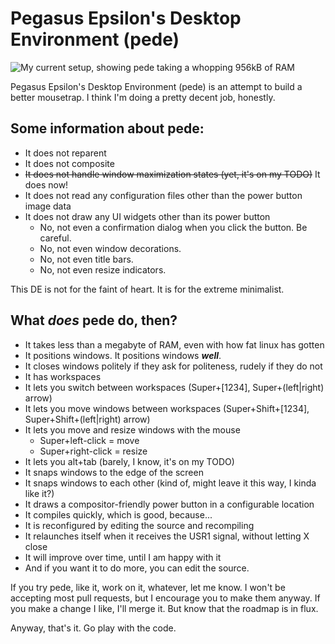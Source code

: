 # Pegasus Epsilon's Desktop Environment (pede)

![My current setup, showing pede taking a whopping 956kB of RAM](https://lh3.googleusercontent.com/qtFfsWdVjdimoeKdtvgyClS4_1ravyIqtP6OSUnRZFQ0ULlfiPuIXSqC9JQTVZurvwT8MgQlfkbLYn9_I2F-GQu4pVl-vTOY1iDkR_-E6oPlG0FhkXzHQh3PixTeq7imN_bifN38898aXjLf8YdswXxew3BPspI4WR1kgSDnh3h3TzGPYDMwvLGr_wrPonf4HY_DhD2YwL0WeCb4uuCHvd_D4b48XU8H1-nBz-2ynC2HZNBjIOG5sjYbeeMAaewdxW-q4OWCwOqXTViYplHkjA6ZAYkYvuJZe2BB7cqblK9HLfcBScZ_2-cB_QM9R3ymTbaBqFlyqLTEFX4QrkgFpGvVrg8HNdj1B-VwwVUYxW6jt-_R27muJlrg8lRfGpSVpx8wvzHUq13Not-qjrbIOvm8Su0_cD-OGwSKJ6Asck5-B6pJR7DEZX4U9Y9lHgSjBkSQCSJZrcZx79U2_qKqw7JRuZ_UPqLnXp0Hw-tcJl0oPVQyffAJU3tasfZHv__FixAD3I-wU7ymeS2JFZMBsTmbCgpMSPOV4jxaN85VTsrCdfIdmI69nwJsYTcrwTuE9WxTcEB3rBEJ0Q7hZeWAn4piCk93XVRptfhPJFByU6VSuxIOgdZcEYmcV73J8x_USzq3bUyz0rJSdBI8RzSNgsidg2426-m5qzGtBhHDRnqks-hZEfibiCByGT8jFu0=w2560-h1080-no)

Pegasus Epsilon's Desktop Environment (pede) is an attempt to build a better
mousetrap. I think I'm doing a pretty decent job, honestly.

## Some information about pede:

- It does not reparent
- It does not composite
- ~~It does not handle window maximization states (yet, it's on my TODO)~~ It does now!
- It does not read any configuration files other than the power button image data
- It does not draw any UI widgets other than its power button
  - No, not even a confirmation dialog when you click the button. Be careful.
  - No, not even window decorations.
  - No, not even title bars.
  - No, not even resize indicators.

This DE is not for the faint of heart. It is for the extreme minimalist.

## What *does* pede do, then?

- It takes less than a megabyte of RAM, even with how fat linux has gotten
- It positions windows. It positions windows ***well***.
- It closes windows politely if they ask for politeness, rudely if they do not
- It has workspaces
- It lets you switch between workspaces (Super+[1234], Super+(left|right) arrow)
- It lets you move windows between workspaces (Super+Shift+[1234], Super+Shift+(left|right) arrow)
- It lets you move and resize windows with the mouse
  - Super+left-click = move
  - Super+right-click = resize
- It lets you alt+tab (barely, I know, it's on my TODO)
- It snaps windows to the edge of the screen
- It snaps windows to each other (kind of, might leave it this way, I kinda like it?)
- It draws a compositor-friendly power button in a configurable location
- It compiles quickly, which is good, because...
- It is reconfigured by editing the source and recompiling
- It relaunches itself when it receives the USR1 signal, without letting X close
- It will improve over time, until I am happy with it
- And if you want it to do more, you can edit the source.

If you try pede, like it, work on it, whatever, let me know. I won't be
accepting most pull requests, but I encourage you to make them anyway. If you
make a change I like, I'll merge it. But know that the roadmap is in flux.


Anyway, that's it. Go play with the code.
